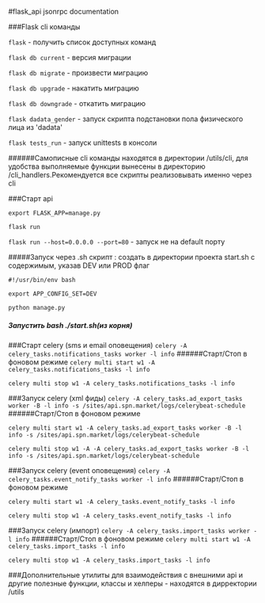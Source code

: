 #flask_api jsonrpc documentation

###Flask cli команды

`flask` - получить список доступных команд

`flask db current` - версия миграции

`flask db migrate` - произвести миграцию

`flask db upgrade` - накатить миграцию

`flask db downgrade` - откатить миграцию

`flask dadata_gender` - запуск скрипта подстановки пола физического лица из 'dadata'

`flask tests_run` - запуск unittests в консоли

######Cамописные cli команды находятся в директории /utils/cli, для удобства выполняемые функции вынесены в директорию /cli_handlers.Рекомендуется все скрипты реализовывать именно через cli

###Cтарт api

`export FLASK_APP=manage.py`

`flask run`

`flask run --host=0.0.0.0 --port=80` - запуск не на default порту

#####Запуск через .sh скрипт : создать в директории проекта start.sh с содержимым, указав DEV или PROD флаг

`#!/usr/bin/env bash`

 `export APP_CONFIG_SET=DEV`
 
 `python manage.py`
 
##### Запустить bash ./start.sh(из корня)

###Старт celery (sms и email оповещения)
`celery -A celery_tasks.notifications_tasks worker -l info`
######Старт/Стоп в фоновом режиме
`celery multi start w1 -A celery_tasks.notifications_tasks -l info`

`celery multi stop w1 -A celery_tasks.notifications_tasks -l info`

###Запуск celery (xml фиды)
`celery -A celery_tasks.ad_export_tasks worker -B -l info -s /sites/api.spn.market/logs/celerybeat-schedule`
######Старт/Стоп в фоновом режиме

`celery multi start w1 -A celery_tasks.ad_export_tasks worker -B -l info -s /sites/api.spn.market/logs/celerybeat-schedule`

`celery multi stop w1 -A -A celery_tasks.ad_export_tasks worker -B -l info -s /sites/api.spn.market/logs/celerybeat-schedule`

###Запуск celery (event оповещения)
`celery -A celery_tasks.event_notify_tasks worker -l info`
######Старт/Стоп в фоновом режиме

`celery multi start w1 -A celery_tasks.event_notify_tasks -l info`

`celery multi stop w1 -A celery_tasks.event_notify_tasks -l info`

###Запуск celery (импорт)
`celery -A celery_tasks.import_tasks worker -l info`
######Старт/Стоп в фоновом режиме
`celery multi start w1 -A celery_tasks.import_tasks -l info`

`celery multi stop w1 -A celery_tasks.import_tasks -l info`

###Дополнительные утилиты для взаимодействия с внешними api и другие полезные функции, классы и хелперы - находятся в дирректории /utils

